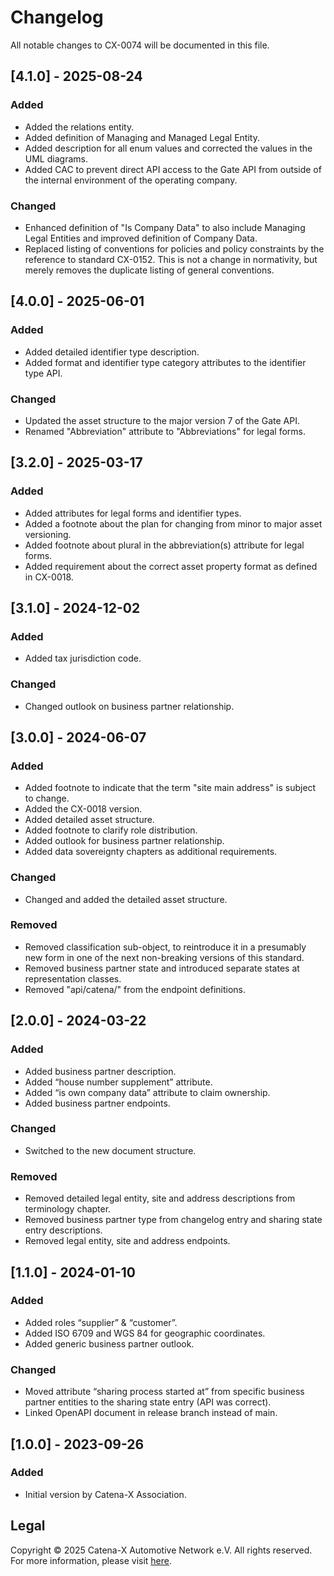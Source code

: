 # Changelog

All notable changes to CX-0074 will be documented in this file.

## [4.1.0] - 2025-08-24

### Added

- Added the relations entity.
- Added definition of Managing and Managed Legal Entity.
- Added description for all enum values and corrected the values in the UML diagrams.
- Added CAC to prevent direct API access to the Gate API from outside of the internal environment of the operating company.

### Changed

- Enhanced definition of "Is Company Data" to also include Managing Legal Entities and improved definition of Company Data.
- Replaced listing of conventions for policies and policy constraints by the reference to standard CX-0152. This is not a change in normativity, but merely removes the duplicate listing of general conventions.

## [4.0.0] - 2025-06-01

### Added

- Added detailed identifier type description.
- Added format and identifier type category attributes to the identifier type API.

### Changed

- Updated the asset structure to the major version 7 of the Gate API.
- Renamed "Abbreviation" attribute to "Abbreviations" for legal forms.

## [3.2.0] - 2025-03-17

### Added

- Added attributes for legal forms and identifier types.
- Added a footnote about the plan for changing from minor to major asset versioning.
- Added footnote about plural in the abbreviation(s) attribute for legal forms.
- Added requirement about the correct asset property format as defined in CX-0018.

## [3.1.0] - 2024-12-02

### Added

- Added tax jurisdiction code.

### Changed

- Changed outlook on business partner relationship.

## [3.0.0] - 2024-06-07

### Added

- Added footnote to indicate that the term "site main address" is subject to change.
- Added the CX-0018 version.
- Added detailed asset structure.
- Added footnote to clarify role distribution.
- Added outlook for business partner relationship.
- Added data sovereignty chapters as additional requirements.

### Changed

- Changed and added the detailed asset structure.

### Removed

- Removed classification sub-object, to reintroduce it in a presumably new form in one of the next non-breaking versions of this standard.
- Removed business partner state and introduced separate states at representation classes.
- Removed "api/catena/" from the endpoint definitions.

## [2.0.0] - 2024-03-22

### Added

- Added business partner description.
- Added “house number supplement” attribute.
- Added “is own company data” attribute to claim ownership.
- Added business partner endpoints.

### Changed

- Switched to the new document structure.

### Removed

- Removed detailed legal entity, site and address descriptions from terminology chapter.
- Removed business partner type from changelog entry and sharing state entry descriptions.
- Removed legal entity, site and address endpoints.

## [1.1.0] - 2024-01-10

### Added

- Added roles “supplier” & “customer”.
- Added ISO 6709 and WGS 84 for geographic coordinates.
- Added generic business partner outlook.

### Changed

- Moved attribute “sharing process started at” from specific business partner entities to the sharing state entry (API was correct).
- Linked OpenAPI document in release branch instead of main.

## [1.0.0] - 2023-09-26

### Added

- Initial version by Catena-X Association.

## Legal

Copyright © 2025 Catena-X Automotive Network e.V. All rights reserved. For more information, please visit [here](/copyright).
